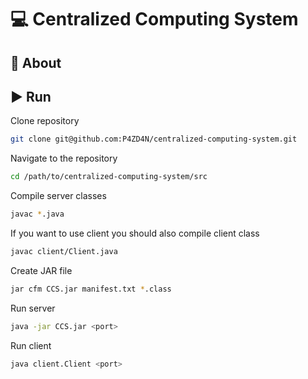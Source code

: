 # 💻 Centralized Computing System

## 👀 About

## ▶️ Run

Clone repository

```bash
git clone git@github.com:P4ZD4N/centralized-computing-system.git
```

Navigate to the repository

```bash
cd /path/to/centralized-computing-system/src
```

Compile server classes

```bash
javac *.java
```

If you want to use client you should also compile client class

```bash
javac client/Client.java
```

Create JAR file

```bash
jar cfm CCS.jar manifest.txt *.class
```

Run server

```bash
java -jar CCS.jar <port>
```

Run client

```bash
java client.Client <port>
```


